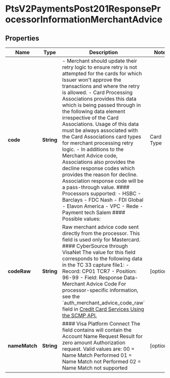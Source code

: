 
# PtsV2PaymentsPost201ResponseProcessorInformationMerchantAdvice

## Properties
Name | Type | Description | Notes
------------ | ------------- | ------------- | -------------
**code** | **String** | - Merchant should update their retry logic to ensure retry is not attempted for the cards for which Issuer won&#39;t approve the transactions and where the retry is allowed. - Card Processing Associations provides this data which is being passed through in the following data element irrespective of the Card Associations.   Usage of this data must be always associated with the Card Associations card types for merchant processing retry logic. - In additions to the Merchant Advice code, Associations also provides the decline response codes which provides the reason for decline.  Association response code will be a pass-through value.  #### Processors supported:   - HSBC   - Barclays   - FDC Nash   - FDI Global   - Elavon America   - VPC   - Rede   - Payment tech Salem   #### Possible values: | Card Type   | Advice Code   |  Description                                | | ----------- | ------------- | ------------------------------------------- | | VISA        | 1             | Issuer never approves                       | | VISA        | 2             | Issuer cannot approve at this time          | | VISA        | 3             | Data quality/revalidate payment information | | MasterCard  | 01            | New account information available           | | MasterCard  | 02            | Try Again Later                             | | MasterCard  | 03            | Do Not Try Again                            | | MasterCard  | 04            | Token not supported                         | | MasterCard  | 21            | Do not honor                                | | MasterCard  | 22            | Merchant does not qualify for product code  | | MasterCard  | 24            | Retry after 1 hour                          | | MasterCard  | 25            | Retry after 24 hours                        | | MasterCard  | 26            | Retry after 2 days                          | | MasterCard  | 27            | Retry after 4 days                          | | MasterCard  | 28            | Retry after 6 days                          | | MasterCard  | 29            | Retry after 8 days                          | | MasterCard  | 30            | Retry after 10 days                         | | MasterCard  | 40            | Consumer non-reloadable prepaid card        | | MasterCard  | 41            | Consumer single-use virtual card number     | | MasterCard  | 42            | Sanctions score exceeds threshold value     | | MasterCard  | 99            | Do Not Try Again                            |  For processor-specific information, see the &#x60;auth_merchant_advice_code&#x60; field in [Credit Card Services Using the SCMP API.](http://apps.cybersource.com/library/documentation/dev_guides/CC_Svcs_SCMP_API/html)  |  [optional]
**codeRaw** | **String** | Raw merchant advice code sent directly from the processor. This field is used only for Mastercard.  #### CyberSource through VisaNet The value for this field corresponds to the following data in the TC 33 capture file1: - Record: CP01 TCR7 - Position: 96-99 - Field: Response Data-Merchant Advice Code   For processor-specific information, see the &#x60;auth_merchant_advice_code_raw&#x60; field in [Credit Card Services Using the SCMP API.](http://apps.cybersource.com/library/documentation/dev_guides/CC_Svcs_SCMP_API/html)  |  [optional]
**nameMatch** | **String** | #### Visa Platform Connect The field contains will contain the Account Name Request Result for zero amount Authorization request. Valid values are:  00 &#x3D; Name Match Performed 01 &#x3D; Name Match not Performed 02 &#x3D; Name Match not supported  |  [optional]



